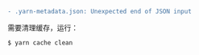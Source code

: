 
```diff
- .yarn-metadata.json: Unexpected end of JSON input
```

需要清理缓存，运行：

```
$ yarn cache clean
```
